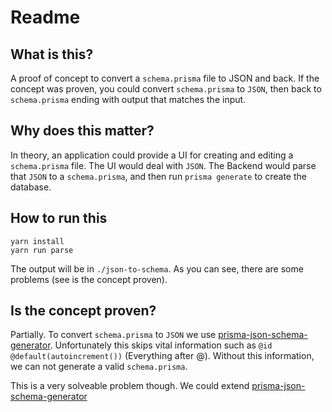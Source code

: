# Readme

## What is this?

A proof of concept to convert a `schema.prisma` file to JSON and back. If the concept was proven, you could convert `schema.prisma` to `JSON`, then back to `schema.prisma` ending with output that matches the input.

## Why does this matter?

In theory, an application could provide a UI for creating and editing a `schema.prisma` file. The UI would deal with `JSON`. The Backend would parse that `JSON` to a `schema.prisma`, and then run `prisma generate` to create the database.

## How to run this

```
yarn install
yarn run parse
```

The output will be in `./json-to-schema`. As you can see, there are some problems (see is the concept proven).

## Is the concept proven?

Partially. To convert `schema.prisma` to `JSON` we use [prisma-json-schema-generator](https://github.com/valentinpalkovic/prisma-json-schema-generator). Unfortunately this skips vital information such as `@id @default(autoincrement())` (Everything after @). Without this information, we can not generate a valid `schema.prisma`.

This is a very solveable problem though. We could extend [prisma-json-schema-generator](https://github.com/valentinpalkovic/prisma-json-schema-generator)
